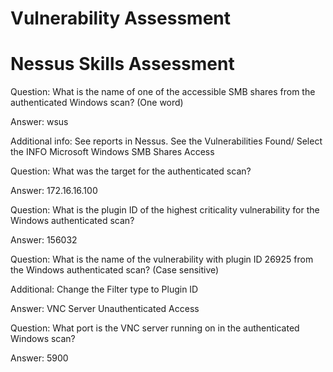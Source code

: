 # Vulnerability Assessment

# Nessus Skills Assessment

Question:  What is the name of one of the accessible SMB shares from the authenticated Windows scan? (One word)

Answer: wsus

Additional info: See reports in Nessus. See the Vulnerabilities Found/ Select the INFO  Microsoft Windows SMB Shares Access

Question:  What was the target for the authenticated scan?

Answer: 172.16.16.100

Question: What is the plugin ID of the highest criticality vulnerability for the Windows authenticated scan?

Answer: 156032

Question: What is the name of the vulnerability with plugin ID 26925 from the Windows authenticated scan? (Case sensitive)

Additional: Change the Filter type to Plugin ID 

Answer: VNC Server Unauthenticated Access

Question:  What port is the VNC server running on in the authenticated Windows scan?

Answer: 5900